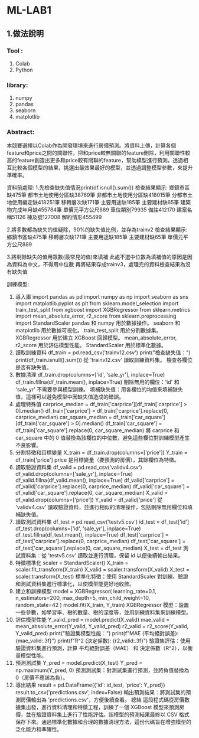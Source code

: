 # ML-LAB1
## 1.做法說明
### Tool : 
1. Colab
2. Python
### library:
1. numpy
2. pandas
3. seaborn
4. matplotlib
### Abstract:
本競賽選擇以Colab作為開發環境來進行房價預測。將資料上傳，計算各個feature和price之間的關聯性，把和price較無關聯的feature刪除，利用關聯性較高的feature創造出更多和price較有關聯的feature，幫助模型進行預測。透過相互比較各個模型的結果，挑選出最效果最好的模型，並透過調整模型參數，來提升準確率。

資料前處理:
1.先檢查缺失值情況print(df.isnull().sum())
檢查結果顯示:
鄉鎮市區缺475筆
都市土地使用分區缺38769筆
非都市土地使用分區缺418015筆
分都市土地使用編定缺418251筆
移轉層次缺171筆
主要用途缺185筆
主要建材缺65筆
建築物完成年月缺455784筆
單價元平方公尺889
車位類別79935
備註412170
建案名稱51126
棟及號127008
解約情形455499

2.將多數都為缺失的值疑除，90%的缺失值比例，並存為trainv2
檢查結果顯示:
鄉鎮市區缺475筆
移轉層次缺171筆
主要用途缺185筆
主要建材缺65筆
單價元平方公尺889


3.將剩餘缺失的值用眾數(最常見的值)來填補
此處不選中位數為填補值的原因是因為資料為中文，不得用中位數
再將結果存成trainv3，處理完的資料檢查結果為沒有缺失值

訓練模型:
1. 導入庫
import pandas as pd
import numpy as np
import seaborn as sns
import matplotlib.pyplot as plt
from sklearn.model_selection import train_test_split
from xgboost import XGBRegressor
from sklearn.metrics import mean_absolute_error, r2_score
from sklearn.preprocessing import StandardScaler
pandas 和 numpy 用於數據操作。
seaborn 和 matplotlib 用於數據可視化。
train_test_split 用於分割數據集。
XGBRegressor 用於建立 XGBoost 回歸模型。
mean_absolute_error, r2_score 用於評估模型性能。
StandardScaler 用於標準化數據。
2. 讀取訓練資料
df_train = pd.read_csv('trainv12.csv')
print("檢查缺失值：")
print(df_train.isnull().sum())
從 'trainv12.csv' 讀取訓練資料集。
檢查各欄位是否有缺失值。
3. 數據清理
df_train.drop(columns=['id', 'sale_yr'], inplace=True)
df_train.fillna(df_train.mean(), inplace=True)
刪除無用的欄位：'id' 和 'sale_yr' 不需要參與模型訓練。
填補缺失值：用各欄位的均值來填補缺失值，這樣可以避免模型中因缺失值造成的錯誤。
4. 處理特殊值
carprice_median = df_train['carprice'][df_train['carprice'] > 0].median()
df_train['carprice'] = df_train['carprice'].replace(0, carprice_median)
car_square_median = df_train['car_square'][df_train['car_square'] > 0].median()
df_train['car_square'] = df_train['car_square'].replace(0, car_square_median)
將 carprice 和 car_square 中的 0 值替換為該欄位的中位數，避免這些欄位對訓練模型產生不良影響。
5. 分割特徵和目標變量
X_train = df_train.drop(columns=['price'])
Y_train = df_train['price']
price 是目標變量（要預測的房價），其餘欄位為特徵。
6. 讀取驗證資料集
df_valid = pd.read_csv('validv4.csv')
df_valid.drop(columns=['sale_yr'], inplace=True)
df_valid.fillna(df_valid.mean(), inplace=True)
df_valid['carprice'] = df_valid['carprice'].replace(0, carprice_median)
df_valid['car_square'] = df_valid['car_square'].replace(0, car_square_median)
X_valid = df_valid.drop(columns=['price'])
Y_valid = df_valid['price']
從 'validv4.csv' 讀取驗證資料，並進行相似的清理操作，包括刪除無用欄位和填補缺失值。
7. 讀取測試資料集
df_test = pd.read_csv('testv5.csv')
id_test = df_test['id']
df_test.drop(columns=['id', 'sale_yr'], inplace=True)
df_test.fillna(df_test.mean(), inplace=True)
df_test['carprice'] = df_test['carprice'].replace(0, carprice_median)
df_test['car_square'] = df_test['car_square'].replace(0, car_square_median)
X_test = df_test
測試資料集：從 'testv5.csv' 讀取並進行清理，保留 id 以便後續輸出結果。
8. 特徵標準化
scaler = StandardScaler()
X_train = scaler.fit_transform(X_train)
X_valid = scaler.transform(X_valid)
X_test = scaler.transform(X_test)
標準化特徵：使用 StandardScaler 對訓練、驗證和測試資料集進行標準化，以使模型能更好地收斂。
9. 建立和訓練模型
model = XGBRegressor(
    learning_rate=0.1,
    n_estimators=200,
    max_depth=5,
    min_child_weight=10,
    random_state=42
)
model.fit(X_train, Y_train)
XGBRegressor 模型：設置一些參數，如學習率、樹的數量、樹的深度等，並用訓練資料集來訓練模型。
10. 評估模型性能
Y_valid_pred = model.predict(X_valid)
mae_valid = mean_absolute_error(Y_valid, Y_valid_pred)
r2_valid = r2_score(Y_valid, Y_valid_pred)
print("驗證集模型性能：")
print(f"MAE (平均絕對誤差): {mae_valid:.3f}")
print(f"R^2 (決定係數): {r2_valid:.3f}")
驗證集評估：使用驗證資料集進行預測，計算 平均絕對誤差（MAE） 和 決定係數（R^2），以衡量模型性能。
11. 預測測試集
Y_pred = model.predict(X_test)
Y_pred = np.maximum(Y_pred, 0)
預測測試集：對測試集進行預測，並將負值替換為 0（房價不應該為負）。
12. 導出結果
result = pd.DataFrame({'id': id_test, 'price': Y_pred})
result.to_csv('predictions.csv', index=False)
輸出預測結果：將測試集的預測房價輸出為 'predictions.csv'，方便後續查看。
總結
這段程式碼從房價數據集出發，進行資料清理和特徵工程，訓練了一個 XGBoost 模型來預測房價，並在驗證資料集上進行了性能評估。該模型的預測結果最終以 CSV 格式保存下來。通過標準化數據和合理的數據清理方法，這份代碼旨在增強模型的泛化能力和準確性。 
